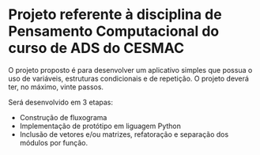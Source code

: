 # Projeto referente à disciplina de Pensamento Computacional do curso de ADS do CESMAC

O projeto proposto é para desenvolver um aplicativo simples que possua o uso de variáveis, estruturas condicionais e de repetição. O projeto deverá ter, no máximo, vinte passos.

Será desenvolvido em 3 etapas:

- Construção de fluxograma
- Implementação de protótipo em liguagem Python
- Inclusão de vetores e/ou matrizes, refatoração e separação dos módulos por função.
